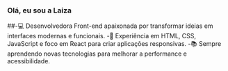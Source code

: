 ### Olá, eu sou a Laiza
##-💻 Desenvolvedora Front-end apaixonada por transformar ideias em interfaces modernas e funcionais.
-🎨 Experiência em HTML, CSS, JavaScript e foco em React para criar aplicações responsivas.
-📚 Sempre aprendendo novas tecnologias para melhorar a performance e acessibilidade.

